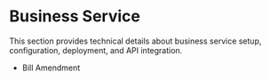 # Business Service

This section provides technical details about business service setup, configuration, deployment, and API integration.

* Bill Amendment

